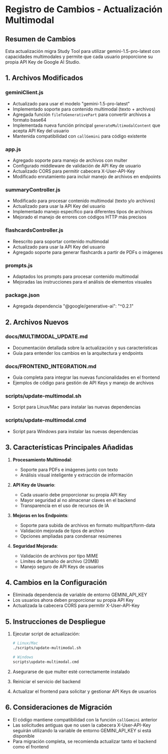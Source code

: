 # Registro de Cambios - Actualización Multimodal

## Resumen de Cambios

Esta actualización migra Study Tool para utilizar gemini-1.5-pro-latest con capacidades multimodales y permite que cada usuario proporcione su propia API Key de Google AI Studio.

## 1. Archivos Modificados

### geminiClient.js
- Actualizado para usar el modelo "gemini-1.5-pro-latest"
- Implementado soporte para contenido multimodal (texto + archivos)
- Agregada función `fileToGenerativePart` para convertir archivos a formato base64
- Implementada nueva función principal `generateMultimodalContent` que acepta API Key del usuario
- Mantenida compatibilidad con `callGemini` para código existente

### app.js
- Agregado soporte para manejo de archivos con multer
- Configurado middleware de validación de API Key de usuario
- Actualizado CORS para permitir cabecera X-User-API-Key
- Modificado enrutamiento para incluir manejo de archivos en endpoints

### summaryController.js
- Modificado para procesar contenido multimodal (texto y/o archivos)
- Actualizado para usar la API Key del usuario
- Implementado manejo específico para diferentes tipos de archivos
- Mejorado el manejo de errores con códigos HTTP más precisos

### flashcardsController.js
- Reescrito para soportar contenido multimodal
- Actualizado para usar la API Key del usuario
- Agregado soporte para generar flashcards a partir de PDFs o imágenes

### prompts.js
- Adaptados los prompts para procesar contenido multimodal
- Mejoradas las instrucciones para el análisis de elementos visuales

### package.json
- Agregada dependencia "@google/generative-ai": "^0.2.1"

## 2. Archivos Nuevos

### docs/MULTIMODAL_UPDATE.md
- Documentación detallada sobre la actualización y sus características
- Guía para entender los cambios en la arquitectura y endpoints

### docs/FRONTEND_INTEGRATION.md
- Guía completa para integrar las nuevas funcionalidades en el frontend
- Ejemplos de código para gestión de API Keys y manejo de archivos

### scripts/update-multimodal.sh
- Script para Linux/Mac para instalar las nuevas dependencias

### scripts/update-multimodal.cmd
- Script para Windows para instalar las nuevas dependencias

## 3. Características Principales Añadidas

1. **Procesamiento Multimodal**:
   - Soporte para PDFs e imágenes junto con texto
   - Análisis visual inteligente y extracción de información

2. **API Key de Usuario**:
   - Cada usuario debe proporcionar su propia API Key
   - Mayor seguridad al no almacenar claves en el backend
   - Transparencia en el uso de recursos de IA

3. **Mejoras en los Endpoints**:
   - Soporte para subida de archivos en formato multipart/form-data
   - Validación mejorada de tipos de archivo
   - Opciones ampliadas para condensar resúmenes

4. **Seguridad Mejorada**:
   - Validación de archivos por tipo MIME
   - Límites de tamaño de archivo (20MB)
   - Manejo seguro de API Keys de usuarios

## 4. Cambios en la Configuración

- Eliminada dependencia de variable de entorno GEMINI_API_KEY
- Los usuarios ahora deben proporcionar su propia API Key
- Actualizada la cabecera CORS para permitir X-User-API-Key

## 5. Instrucciones de Despliegue

1. Ejecutar script de actualización:
   ```bash
   # Linux/Mac
   ./scripts/update-multimodal.sh
   
   # Windows
   scripts\update-multimodal.cmd
   ```

2. Asegurarse de que multer esté correctamente instalado

3. Reiniciar el servicio del backend

4. Actualizar el frontend para solicitar y gestionar API Keys de usuarios

## 6. Consideraciones de Migración

- El código mantiene compatibilidad con la función `callGemini` anterior
- Las solicitudes antiguas que no usen la cabecera X-User-API-Key seguirán utilizando la variable de entorno GEMINI_API_KEY si está disponible
- Para migración completa, se recomienda actualizar tanto el backend como el frontend
